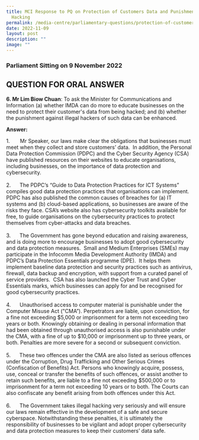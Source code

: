 ```yaml
---
title: MCI Response to PQ on Protection of Customers Data and Punishment against
  Hacking
permalink: /media-centre/parliamentary-questions/protection-of-customers-data-and-punishment-against-hacking/
date: 2022-11-09
layout: post
description: ""
image: ""
---
```

<h3>Parliament Sitting on 9 November 2022</h3>
<h2>QUESTION FOR ORAL ANSWER</h2>
<p><strong>6. Mr <span>Lim Biow Chuan</span></strong>:&nbsp;To ask the Minister for Communications and Information (a) whether IMDA can do more to educate businesses on the need to protect their customer's data from being hacked; and (b) whether the punishment against illegal hackers of such data can be enhanced.</p>
<p><strong>Answer:</strong></p>
<p>1.<span style="white-space: pre;"> 		</span>Mr Speaker, our laws make clear the obligations that businesses must meet when they collect and store customers’ data.&nbsp; In addition, the Personal Data Protection Commission (PDPC) and the Cyber Security Agency (CSA) have published resources on their websites to educate organisations, including businesses, on the importance of data protection and cybersecurity.<br>
<br>
2.<span style="white-space: pre;"> 		</span>The PDPC’s “Guide to Data Protection Practices for ICT Systems” compiles good data protection practices that organisations can implement. PDPC has also published the common causes of breaches for (a) IT systems and (b) cloud-based applications, so businesses are aware of the risks they face. CSA’s website also has cybersecurity toolkits available for free, to guide organisations on the cybersecurity practices to protect themselves from cyber-attacks and data breaches.&nbsp;<br>
<br>
3.<span style="white-space: pre;"> 		</span>The Government has gone beyond education and raising awareness, and is doing more to encourage businesses to adopt good cybersecurity and data protection measures.&nbsp; Small and Medium Enterprises (SMEs) may participate in the Infocomm Media Development Authority (IMDA) and PDPC’s Data Protection Essentials programme (DPE).&nbsp; It helps them implement baseline data protection and security practices such as antivirus, firewall, data backup and encryption, with support from a curated panel of service providers.&nbsp; CSA has also launched the Cyber Trust and Cyber Essentials marks, which businesses can apply for and be recognised for good cybersecurity practices.&nbsp;<br>
<br>
4.<span style="white-space: pre;"> 		</span>Unauthorised access to computer material is punishable under the Computer Misuse Act ("CMA”). Perpetrators are liable, upon conviction, for a fine not exceeding $5,000 or imprisonment for a term not exceeding two years or both. Knowingly obtaining or dealing in personal information that had been obtained through unauthorised access is also punishable under the CMA, with a fine of up to $10,000 or imprisonment up to three years, or both. Penalties are more severe for a second or subsequent conviction.<br>
<br>
5.<span style="white-space: pre;"> 		</span>These two offences under the CMA are also listed as serious offences under the Corruption, Drug Trafficking and Other Serious Crimes (Confiscation of Benefits) Act. Persons who knowingly acquire, possess, use, conceal or transfer the benefits of such offences, or assist another to retain such benefits, are liable to a fine not exceeding $500,000 or to imprisonment for a term not exceeding 10 years or to both. The Courts can also confiscate any benefit arising from both offences under this Act.&nbsp;<br>
<br>
6.<span style="white-space: pre;"> 		</span>The Government takes illegal hacking very seriously and will ensure our laws remain effective in the development of a safe and secure cyberspace. Notwithstanding these penalties, it is ultimately the responsibility of businesses to be vigilant and adopt proper cybersecurity and data protection measures to keep their customers’ data safe.&nbsp;</p>
<div>&nbsp;</div>
<p>&nbsp;</p>